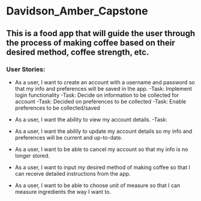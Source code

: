 # Davidson_Amber_Capstone
## This is a food app that will guide the user through the process of making coffee based on their desired method, coffee strength, etc.
### User Stories:
- As a user, I want to create an account with a username and password so that my info and preferences will be saved in the app.
  -Task: Implement login functionality
  -Task: Decide on information to be collected for account
  -Task: Decided on preferences to be collected
  -Task: Enable preferences to be collected/saved

- As a user, I want the ability to view my account details.
  -Task:
- As a user, I want the abilily to update my account details so my info and preferences will be current and up-to-date.
- As a user, I want to be able to cancel my account so that my info is no longer stored.
- As a user, I want to input my desired method of making coffee so that I can receive detailed instructions from the app.
- As a user, I want to be able to choose unit of measure so that I can measure ingredients the way I want to.
